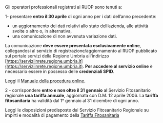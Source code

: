 Gli operatori professionali registrati al RUOP sono tenuti a:

1- presentare **entro il 30 aprile** di ogni anno per i dati dell’anno precedente:

- un aggiornamento dei dati relativi allo stato dell’azienda, alle attività svolte o altro
  o, in alternativa,
- una comunicazione di non avvenuta variazione dati.

La comunicazione **deve essere presentata esclusivamente online**, collegandosi al servizio di registrazione/aggiornamento al RUOP pubblicato sul portale servizi della Regione Umbria all'indirizzo [https://serviziinrete.regione.umbria.it](https://serviziinrete.regione.umbria.it).
**Per accedere al servizio online** è necessario essere in possesso delle **credenziali SPID**.

Leggi il  [Manuale della procedura online](https://www.regione.umbria.it/documents/18/24876975/Manuale+Registrazione+a+RUOP.pdf/6cad08c1-8c50-4ab8-839a-c1a0596eea00).

2 - corrispondere **entro e non oltre il 31 gennaio** al Servizio Fitosanitario regionale **una tariffa annuale**, aggiornata con D.M. 12 aprile 2006.
La **tariffa fitosanitaria** ha validità dal 1° gennaio al 31 dicembre di ogni anno.

Leggi le disposizioni predisposte dal Servizio Fitosanitario Regionale su impirti e modalità di pagamento della [Tariffa Fitosanitaria](https://www.regione.umbria.it/documents/18/1776256/tariffa+fitosanitaria+Umb.pdf/51f53899-22e7-4a2e-8a7e-7d28f10cae8e)  
